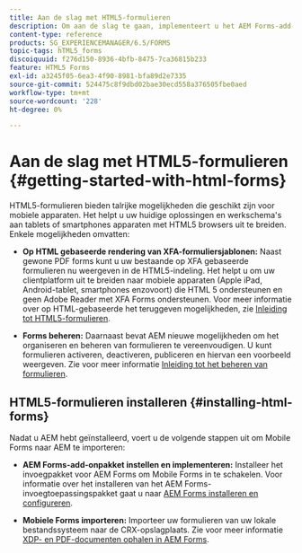 ```yaml
---
title: Aan de slag met HTML5-formulieren
description: Om aan de slag te gaan, implementeert u het AEM Forms-add-onpakket en importeert u bestaande HTML5-formulieren naar AEM.
content-type: reference
products: SG_EXPERIENCEMANAGER/6.5/FORMS
topic-tags: hTML5_forms
discoiquuid: f276d150-8936-4bfb-8475-7ca36815b233
feature: HTML5 Forms
exl-id: a3245f05-6ea3-4f90-8981-bfa89d2e7335
source-git-commit: 524475c8f9dbd02bae30ecd558a376505fbe0aed
workflow-type: tm+mt
source-wordcount: '228'
ht-degree: 0%

---
```


# Aan de slag met HTML5-formulieren {#getting-started-with-html-forms}

HTML5-formulieren bieden talrijke mogelijkheden die geschikt zijn voor mobiele apparaten. Het helpt u uw huidige oplossingen en werkschema&#39;s aan tablets of smartphones apparaten met HTML5 browsers uit te breiden. Enkele mogelijkheden omvatten:

* **Op HTML gebaseerde rendering van XFA-formuliersjablonen:** Naast gewone PDF forms kunt u uw bestaande op XFA gebaseerde formulieren nu weergeven in de HTML5-indeling. Het helpt u om uw clientplatform uit te breiden naar mobiele apparaten (Apple iPad, Android-tablet, smartphones enzovoort) die HTML 5 ondersteunen en geen Adobe Reader met XFA Forms ondersteunen. Voor meer informatie over op HTML-gebaseerde het teruggeven mogelijkheden, zie [Inleiding tot HTML5-formulieren](/help/forms/using/introduction.md).

* **Forms beheren:** Daarnaast bevat AEM nieuwe mogelijkheden om het organiseren en beheren van formulieren te vereenvoudigen. U kunt formulieren activeren, deactiveren, publiceren en hiervan een voorbeeld weergeven. Zie voor meer informatie [Inleiding tot het beheren van formulieren](/help/forms/using/introduction-managing-forms.md).

## HTML5-formulieren installeren {#installing-html-forms}

Nadat u AEM hebt geïnstalleerd, voert u de volgende stappen uit om Mobile Forms naar AEM te importeren:

* **AEM Forms-add-onpakket instellen en implementeren:** Installeer het invoegpakket voor AEM Forms om Mobile Forms in te schakelen. Voor informatie over het installeren van het AEM Forms-invoegtoepassingspakket gaat u naar [AEM Forms installeren en configureren](/help/forms/using/installing-configuring-aem-forms-osgi.md).

* **Mobiele Forms importeren:** Importeer uw formulieren van uw lokale bestandssysteem naar de CRX-opslagplaats. Zie voor meer informatie [XDP- en PDF-documenten ophalen in AEM Forms](/help/forms/using/get-xdp-pdf-documents-aem.md).
